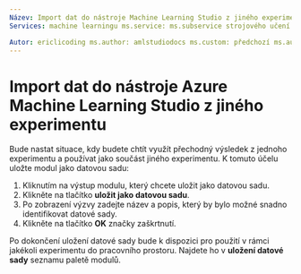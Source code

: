 ```yaml
---
Název: Import dat do nástroje Machine Learning Studio z jiného experimentu titleSuffix: Azure Machine Learning Studio Popis: Postup uložení trénovacích dat v Azure Machine Learning Studio a používat ho v jiného experimentu.
Services: machine learningu ms.service: ms.subservice strojového učení: studio ms.topic: článku

Autor: ericlicoding ms.author: amlstudiodocs ms.custom: předchozí ms.author=deguhath, předchozí Autor = deguhath ms.date: 03/20/2017
---
```

# <a name="import-your-data-into-azure-machine-learning-studio-from-another-experiment"></a>Import dat do nástroje Azure Machine Learning Studio z jiného experimentu

Bude nastat situace, kdy budete chtít využít přechodný výsledek z jednoho experimentu a používat jako součást jiného experimentu. K tomuto účelu uložte modul jako datovou sadu:

1. Kliknutím na výstup modulu, který chcete uložit jako datovou sadu.
2. Klikněte na tlačítko **uložit jako datovou sadu**.
3. Po zobrazení výzvy zadejte název a popis, který by bylo možné snadno identifikovat datové sady.
4. Klikněte na tlačítko **OK** značky zaškrtnutí.

Po dokončení uložení datové sady bude k dispozici pro použití v rámci jakékoli experimentu do pracovního prostoru. Najdete ho v **uložení datové sady** seznamu paletě modulů.

